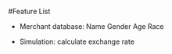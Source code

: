 
#Feature List
- Merchant database:
	Name
	Gender
	Age
	Race

- Simulation:
	calculate exchange rate